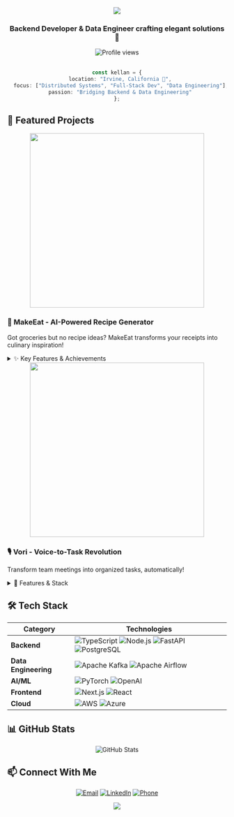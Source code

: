<div align="center">
  <img src="https://capsule-render.vercel.app/api?type=waving&color=gradient&height=200&section=header&text=Hi%20there!%20I'm%20Kellan%20👋&fontSize=50&animation=fadeIn" />
</div>

<h3 align="center">
  Backend Developer & Data Engineer crafting elegant solutions 🚀
</h3>

<div align="center">
  <img src="https://komarev.com/ghpvc/?username=nampaca123&color=blueviolet" alt="Profile views" />
</div>

<br/>

<div align="center">
  
  ```typescript
  const kellan = {
    location: "Irvine, California 🌴",
    focus: ["Distributed Systems", "Full-Stack Dev", "Data Engineering"],
    passion: "Bridging Backend & Data Engineering"
  };
  ```
  
</div>

## 🔭 Featured Projects

<div align="center">
  <a href="https://github.com/nampaca123/makeEat">
    <img src="https://github.com/nampaca123/makeEat/raw/main/makeEat_Logo.png" width="400" />
  </a>
</div>

### 🍳 MakeEat - AI-Powered Recipe Generator
Got groceries but no recipe ideas? MakeEat transforms your receipts into culinary inspiration! 

<details>
<summary>✨ Key Features & Achievements</summary>

- 🎯 Smart receipt scanning with hybrid OCR system
- 📝 Personalized recipe generation
- 🍽️ Detailed nutritional analysis
- 💰 Cost-effective API usage
- ⚡ Super fast processing

**Performance Metrics**:
- 56% more accurate in reading receipts
- 80% more cost-efficient
- 30% faster processing
- 55% more accurate nutrition data
</details>

<div align="center">
  <a href="https://github.com/nampaca123/Vori_Reborn">
    <img src="https://github.com/nampaca123/Vori_Reborn/raw/main/voriLogo.png" width="400" />
  </a>
</div>

### 🎙️ Vori - Voice-to-Task Revolution
Transform team meetings into organized tasks, automatically! 

<details>
<summary>🌟 Features & Stack</summary>

**Cool Features**:
- 🎯 Voice-to-task automation
- 📝 AI-powered meeting summaries
- 🔄 Real-time processing
- 🔒 Secure & private

**Tech Stack**:
- **Current**: TypeScript, Node.js, FastAPI, PostgreSQL, Kafka, OpenAI
- **Previous**: AWS Lambda, MSK, EC2, S3
</details>

## 🛠️ Tech Stack

<div align="center">

| Category | Technologies |
|----------|-------------|
| **Backend** | ![TypeScript](https://img.shields.io/badge/-TypeScript-3178C6?style=flat-square&logo=typescript&logoColor=white) ![Node.js](https://img.shields.io/badge/-Node.js-339933?style=flat-square&logo=node.js&logoColor=white) ![FastAPI](https://img.shields.io/badge/-FastAPI-009688?style=flat-square&logo=fastapi&logoColor=white) ![PostgreSQL](https://img.shields.io/badge/-PostgreSQL-336791?style=flat-square&logo=postgresql&logoColor=white) |
| **Data Engineering** | ![Apache Kafka](https://img.shields.io/badge/-Apache%20Kafka-231F20?style=flat-square&logo=apache-kafka&logoColor=white) ![Apache Airflow](https://img.shields.io/badge/-Apache%20Airflow-017CEE?style=flat-square&logo=apache-airflow&logoColor=white) |
| **AI/ML** | ![PyTorch](https://img.shields.io/badge/-PyTorch-EE4C2C?style=flat-square&logo=pytorch&logoColor=white) ![OpenAI](https://img.shields.io/badge/-OpenAI-412991?style=flat-square&logo=openai&logoColor=white) |
| **Frontend** | ![Next.js](https://img.shields.io/badge/-Next.js-000000?style=flat-square&logo=next.js&logoColor=white) ![React](https://img.shields.io/badge/-React-61DAFB?style=flat-square&logo=react&logoColor=black) |
| **Cloud** | ![AWS](https://img.shields.io/badge/-AWS-232F3E?style=flat-square&logo=amazon-aws&logoColor=white) ![Azure](https://img.shields.io/badge/-Azure-0089D6?style=flat-square&logo=microsoft-azure&logoColor=white) |

</div>

## 📊 GitHub Stats

<div align="center">
  <img src="https://github-readme-stats.vercel.app/api?username=nampaca123&show_icons=true&theme=tokyonight" alt="GitHub Stats" />
</div>

## 📫 Connect With Me

<div align="center">
  
[![Email](https://img.shields.io/badge/-Email-EA4335?style=for-the-badge&logo=gmail&logoColor=white)](mailto:knnam12@outlook.com)
[![LinkedIn](https://img.shields.io/badge/-LinkedIn-0A66C2?style=for-the-badge&logo=linkedin&logoColor=white)](https://www.linkedin.com/in/knnam12/)
[![Phone](https://img.shields.io/badge/-Call%20Me-00C300?style=for-the-badge&logo=whatsapp&logoColor=white)](tel:+19497387650)

</div>

<div align="center">
  <img src="https://capsule-render.vercel.app/api?type=waving&color=gradient&height=100&section=footer" />
</div>
